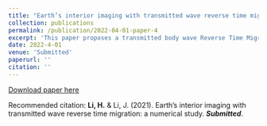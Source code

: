 ```yaml
---
title: "Earth’s interior imaging with transmitted wave reverse time migration: a numerical study"
collection: publications
permalink: /publication/2022-04-01-paper-4
excerpt: 'This paper proposes a transmitted body wave Reverse Time Migration method.'
date: 2022-4-01
venue: 'Submitted'
paperurl: ''
citation: ''
---
```

[Download paper here]()

Recommended citation: **Li, H.** & Li, J. (2021). Earth’s interior imaging with transmitted wave reverse time migration: a numerical study. ***Submitted***.

